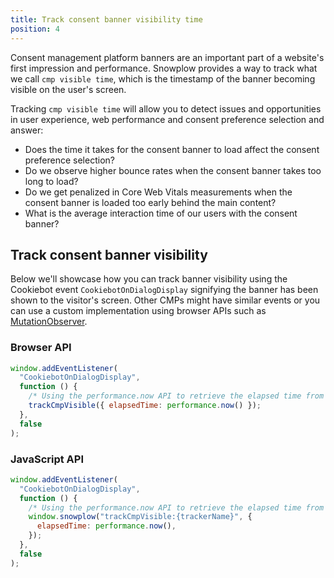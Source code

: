 ```yaml
---
title: Track consent banner visibility time
position: 4
---
```


Consent management platform banners are an important part of a website's first impression and performance. Snowplow provides a way to track what we call `cmp visible time`, which is the timestamp of the banner becoming visible on the user's screen.

Tracking `cmp visible time` will allow you to detect issues and opportunities in user experience, web performance and consent preference selection and answer:

- Does the time it takes for the consent banner to load affect the consent preference selection?
- Do we observe higher bounce rates when the consent banner takes too long to load?
- Do we get penalized in Core Web Vitals measurements when the consent banner is loaded too early behind the main content?
- What is the average interaction time of our users with the consent banner?

## Track consent banner visibility

Below we'll showcase how you can track banner visibility using the Cookiebot event `CookiebotOnDialogDisplay` signifying the banner has been shown to the visitor's screen. Other CMPs might have similar events or you can use a custom implementation using browser APIs such as [MutationObserver](https://developer.mozilla.org/en-US/docs/Web/API/MutationObserver).

### Browser API

```js
window.addEventListener(
  "CookiebotOnDialogDisplay",
  function () {
    /* Using the performance.now API to retrieve the elapsed time from the page navigation. */
    trackCmpVisible({ elapsedTime: performance.now() });
  },
  false
);
```

### JavaScript API

```js
window.addEventListener(
  "CookiebotOnDialogDisplay",
  function () {
    /* Using the performance.now API to retrieve the elapsed time from the page navigation. */
    window.snowplow("trackCmpVisible:{trackerName}", {
      elapsedTime: performance.now(),
    });
  },
  false
);
```
